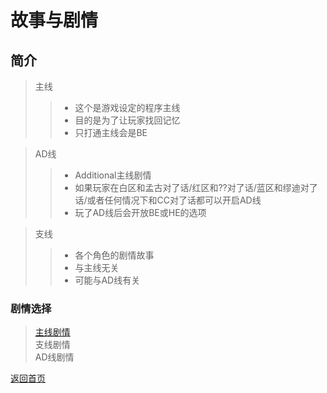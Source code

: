 # 故事与剧情
  
## 简介  
> 主线  
> > - 这个是游戏设定的程序主线  
> > - 目的是为了让玩家找回记忆  
> > - 只打通主线会是BE  
  
> AD线  
> > - Additional主线剧情  
> > - 如果玩家在白区和孟古对了话/红区和??对了话/蓝区和缪迪对了话/或者任何情况下和CC对了话都可以开启AD线  
> > - 玩了AD线后会开放BE或HE的选项  
  
> 支线  
> > - 各个角色的剧情故事  
> > - 与主线无关  
> > - 可能与AD线有关  
  
### 剧情选择
  
> [主线剧情](https://drrlw.github.io/Story/Main)  
> 支线剧情  
> AD线剧情  
  
  
[返回首页](https://drrlw.github.io/index)
